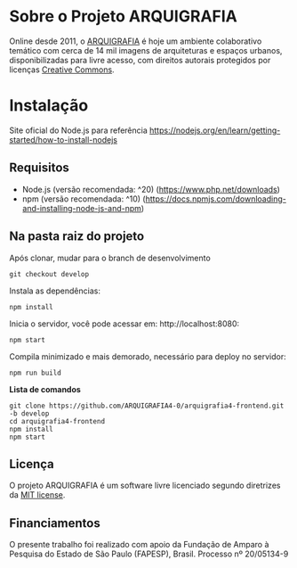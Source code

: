 # Sobre o Projeto ARQUIGRAFIA

Online desde 2011, o [ARQUIGRAFIA](https://www.arquigrafia.org.br/home) é hoje um ambiente colaborativo temático com cerca de 14 mil imagens de arquiteturas e espaços urbanos, disponibilizadas para livre acesso, com direitos autorais protegidos por licenças [Creative Commons](https://creativecommons.org/share-your-work/cclicenses/).

# Instalação

Site oficial do Node.js para referência https://nodejs.org/en/learn/getting-started/how-to-install-nodejs

## Requisitos
- Node.js (versão recomendada: ^20) (https://www.php.net/downloads)
- npm (versão recomendada: ^10) (https://docs.npmjs.com/downloading-and-installing-node-js-and-npm)

## Na pasta raiz do projeto

Após clonar, mudar para o branch de desenvolvimento

    git checkout develop

Instala as dependências:

    npm install

Inicia o servidor, você pode acessar em: http://localhost:8080:

    npm start

Compila minimizado e mais demorado, necessário para deploy no servidor:

    npm run build

**Lista de comandos**

    git clone https://github.com/ARQUIGRAFIA4-0/arquigrafia4-frontend.git -b develop
    cd arquigrafia4-frontend
    npm install
    npm start

<!-- ## Contribuição reescrever no futuro

Thank you for considering contributing to the Laravel framework! The contribution guide can be found in the [Laravel documentation](https://laravel.com/docs/contributions). -->

## Licença
O projeto ARQUIGRAFIA é um software livre licenciado segundo diretrizes da [MIT license](https://opensource.org/licenses/MIT).

## Financiamentos
O presente trabalho foi realizado com apoio da Fundação de Amparo à Pesquisa do Estado de São Paulo (FAPESP), Brasil. Processo nº 20/05134-9

